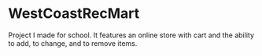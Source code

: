 # WestCoastRecMart
Project I made for school. It features an online store with cart and the ability to add, to change, and to remove items.
